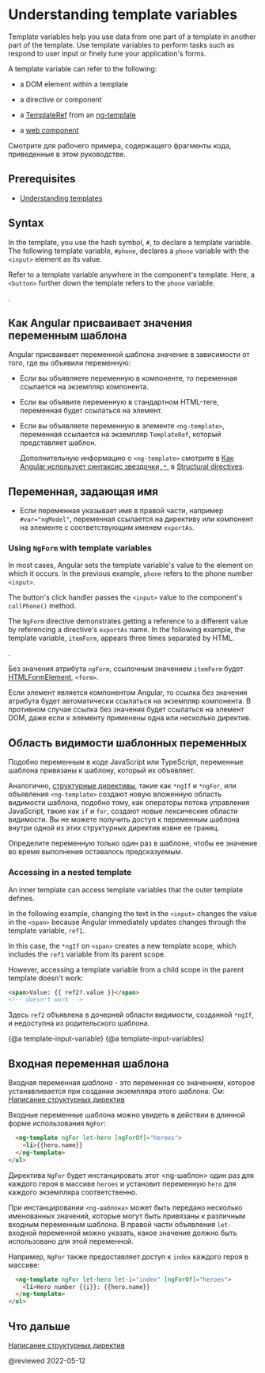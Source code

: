 # Understanding template variables

Template variables help you use data from one part of a template in another part of the template. Use template variables to perform tasks such as respond to user input or finely tune your application's forms.

A template variable can refer to the following:

-   a DOM element within a template

-   a directive or component

-   a [TemplateRef](api/core/TemplateRef) from an [ng-template](api/core/ng-template)

-   a <a href="https://developer.mozilla.org/en-US/docs/Web/Web_Components" title="MDN: Web Components">web component</a>

<div class="alert is-helpful">

Смотрите <live-example></live-example> для рабочего примера, содержащего фрагменты кода, приведенные в этом руководстве.

</div>

## Prerequisites

-   [Understanding templates](guide/template-overview)

## Syntax

In the template, you use the hash symbol, `#`, to declare a template variable. The following template variable, `#phone`, declares a `phone` variable with the `<input>` element as its value.

<code-example path="template-reference-variables/src/app/app.component.html" region="ref-var" header="src/app/app.component.html"></code-example>

Refer to a template variable anywhere in the component's template. Here, a `<button>` further down the template refers to the `phone` variable.

<code-example path="template-reference-variables/src/app/app.component.html" region="ref-phone" header="src/app/app.component.html"></code-example>.

## Как Angular присваивает значения переменным шаблона

Angular присваивает переменной шаблона значение в зависимости от того, где вы объявили переменную:

-   Если вы объявляете переменную в компоненте, то переменная ссылается на экземпляр компонента.

-   Если вы объявите переменную в стандартном HTML-теге, переменная будет ссылаться на элемент.

-   Если вы объявляете переменную в элементе `<ng-template>`, переменная ссылается на экземпляр `TemplateRef`, который представляет шаблон.

    Дополнительную информацию о `<ng-template>` смотрите в [Как Angular использует синтаксис звездочки, `*`,](guide/structural-directives#asterisk) в [Structural directives](guide/structural-directives).

## Переменная, задающая имя

-   Если переменная указывает имя в правой части, например `#var="ngModel"`, переменная ссылается на директиву или компонент на элементе с соответствующим именем `exportAs`.

<!-- What does the second half of this mean?^^ Can we explain this more fully? Could I see a working example? -kw -->

### Using `NgForm` with template variables

In most cases, Angular sets the template variable's value to the element on which it occurs. In the previous example, `phone` refers to the phone number `<input>`.

The button's click handler passes the `<input>` value to the component's `callPhone()` method.

The `NgForm` directive demonstrates getting a reference to a different value by referencing a directive's `exportAs` name. In the following example, the template variable, `itemForm`, appears three times separated by HTML.

<code-example path="template-reference-variables/src/app/app.component.html" region="ngForm" header="src/app/hero-form.component.html"></code-example>.

Без значения атрибута `ngForm`, ссылочным значением `itemForm` будет [HTMLFormElement](https://developer.mozilla.org/en-US/docs/Web/API/HTMLFormElement), `<form>`.

Если элемент является компонентом Angular, то ссылка без значения атрибута будет автоматически ссылаться на экземпляр компонента. В противном случае ссылка без значения будет ссылаться на элемент DOM, даже если к элементу применены одна или несколько директив.

<!-- What is the train of thought from talking about a form element to the difference between a component and a directive? Why is the component directive conversation relevant here?  -kw I agree -alex -->

## Область видимости шаблонных переменных

Подобно переменным в коде JavaScript или TypeScript, переменные шаблона привязаны к шаблону, который их объявляет.

Аналогично, [структурные директивы](guide/built-in-directives), такие как `*ngIf` и `*ngFor`, или объявления `<ng-template>` создают новую вложенную область видимости шаблона, подобно тому, как операторы потока управления JavaScript, такие как `if` и `for`, создают новые лексические области видимости. Вы не можете получить доступ к переменным шаблона внутри одной из этих структурных директив извне ее границ.

<div class="alert is-helpful">

Определите переменную только один раз в шаблоне, чтобы ее значение во время выполнения оставалось предсказуемым.

</div>

### Accessing in a nested template

An inner template can access template variables that the outer template defines.

In the following example, changing the text in the `<input>` changes the value in the `<span>` because Angular immediately updates changes through the template variable, `ref1`.

<code-example path="template-reference-variables/src/app/app.component.html" region="template-ref-vars-scope1" header="src/app/app.component.html"></code-example>

In this case, the `*ngIf` on `<span>` creates a new template scope, which includes the `ref1` variable from its parent scope.

However, accessing a template variable from a child scope in the parent template doesn't work:

```html <input *ngIf="true" #ref2 type="text" [(ngModel)]="secondExample" />
<span>Value: {{ ref2?.value }}</span>
<!-- doesn't work -->
```

Здесь `ref2` объявлена в дочерней области видимости, созданной `*ngIf`, и недоступна из родительского шаблона.

{@a template-input-variable} {@a template-input-variables}

## Входная переменная шаблона

Входная переменная _шаблона_ - это переменная со значением, которое устанавливается при создании экземпляра этого шаблона. См: [Написание структурных директив](/guide/structural-directives)

Входные переменные шаблона можно увидеть в действии в длинной форме использования `NgFor`:

```html <ul>
  <ng-template ngFor let-hero [ngForOf]="heroes">
    <li>{{hero.name}}
  </ng-template>
</ul>
```

Директива `NgFor` будет инстанцировать этот <ng-шаблон> один раз для каждого героя в массиве `heroes` и установит переменную `hero` для каждого экземпляра соответственно.

При инстанцировании `<ng-шаблона>` может быть передано несколько именованных значений, которые могут быть привязаны к различным входным переменным шаблона. В правой части объявления `let-` входной переменной можно указать, какое значение должно быть использовано для этой переменной.

Например, `NgFor` также предоставляет доступ к `index` каждого героя в массиве:

```html <ul>
  <ng-template ngFor let-hero let-i="index" [ngForOf]="heroes">
    <li>Hero number {{i}}: {{hero.name}}
  </ng-template>
</ul>
```

## Что дальше

[Написание структурных директив](/guide/structural-directives)

@reviewed 2022-05-12
